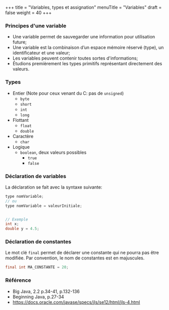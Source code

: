 +++
title = "Variables, types et assignation"
menuTitle = "Variables"
draft = false
weight = 40
+++

### Principes d'une variable
* Une variable permet de sauvegarder une information pour utilisation future;
* Une variable est la combinaison d’un espace mémoire réservé (type), un identificateur et une valeur;
* Les variables peuvent contenir toutes sortes d'informations;
* Étudions premièrement les types primitifs représentant directement des valeurs.

### Types

* Entier (Note pour ceux venant du C: pas de `unsigned`)
  * `byte`
  * `short`
  * `int`
  * `long`
* Flottant
  * `float`
  * `double`
* Caractère
  * `char`
* Logique
  * `boolean`, deux valeurs possibles
    * `true`
    * `false`

### Déclaration de variables
La déclaration se fait avec la syntaxe suivante:
```java
type nomVariable;
// ou
type nomVariable = valeurInitiale;


// Exemple
int x;
double y = 4.5;
```

### Déclaration de constantes
Le mot clé `final` permet de déclarer une constante qui ne pourra pas être modifiée.
Par convention, le nom de constantes est en majuscules.

```java
final int MA_CONSTANTE = 20;
```

### Référence

* Big Java, 2.2 p.34-41, p.132-136
* Beginning Java, p.27-34
* https://docs.oracle.com/javase/specs/jls/se12/html/jls-4.html